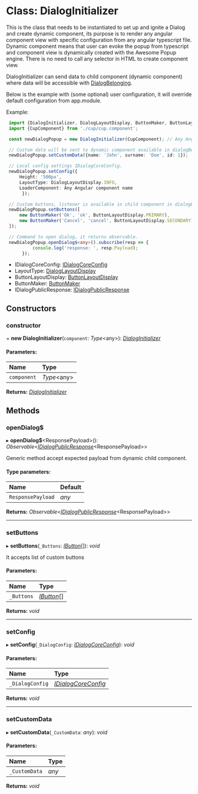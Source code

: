 # Class: DialogInitializer

This is the class that needs to be instantiated to set up and ignite a Dialog and create dynamic component,
its purpose is to render any angular component view with specific configuration from any angular typescript file.
Dynamic component means that user can evoke the popup from typescript and component view
is dynamically created with the Awesome Popup engine. There is no need to call any selector in HTML to create component view.

DialogInitializer can send data to child component (dynamic component) where data will be accessible with [DialogBelonging](#/documentation/Class:%20DialogBelonging).

Below is the example with (some optional) user configuration,
it will override default configuration from app.module.

Example:
```typescript
 import {DialogInitializer, DialogLayoutDisplay, ButtonMaker, ButtonLayoutDisplay} from 'ngx-awesome-popup';<
 import {CupComponent} from './cup/cup.component';

 const newDialogPopup = new DialogInitializer(CupComponent); // Any Angular component.

 // Custom data will be sent to dynamic component available in dialogBelonging object.
 newDialogPopup.setCustomData({name: 'John', surname: 'Doe', id: 1});

 // Local config settings IDialogCoreConfig.
 newDialogPopup.setConfig({
     Height: '500px',
     LayoutType: DialogLayoutDisplay.INFO,
     LoaderComponent: Any Angular component name
      });

 // Custom buttons, listener is available in child component in dialogBelonging object.
 newDialogPopup.setButtons([
     new ButtonMaker('Ok', 'ok', ButtonLayoutDisplay.PRIMARY),
     new ButtonMaker('Cancel', 'cancel', ButtonLayoutDisplay.SECONDARY)
 ]);

 // Command to open dialog, it returns observable.
 newDialogPopup.openDialog$<any>().subscribe(resp => {
          console.log('response: ', resp.Payload);
      });
```
* IDialogCoreConfig: [IDialogCoreConfig](#/documentation/Interface:%20IDialogCoreConfig)
* LayoutType: [DialogLayoutDisplay](#/documentation/Enum:%20DialogLayoutDisplay)
* ButtonLayoutDisplay: [ButtonLayoutDisplay](#/documentation/Enum:%20ButtonLayoutDisplay)
* ButtonMaker: [ButtonMaker](#/documentation/Class:%20ButtonMaker)
* IDialogPublicResponse: [IDialogPublicResponse](#/documentation/Interface:%20IDialogPublicResponse)

## Constructors

### constructor

\+ **new DialogInitializer**(`component`: *Type*<any\>): [*DialogInitializer*](#/documentation/Class:%20DialogInitializer)

#### Parameters:

| Name | Type |
| :------ | :------ |
| `component` | *Type*<any\> |

**Returns:** [*DialogInitializer*](#/documentation/Class:%20DialogInitializer)

## Methods

### openDialog$

▸ **openDialog$**<ResponsePayload\>(): *Observable*<[*IDialogPublicResponse*](#/documentation/Interface:%20IDialogPublicResponse)<ResponsePayload\>\>

Generic method accept expected payload from dynamic child component.

#### Type parameters:

| Name | Default |
| :------ | :------ |
| `ResponsePayload` | *any* |

**Returns:** *Observable*<[*IDialogPublicResponse*](#/documentation/Interface:%20IDialogPublicResponse)<ResponsePayload\>\>

___

### setButtons

▸ **setButtons**(`_Buttons`: [*IButton*](#/documentation/Interface:%20IButton)[]): *void*

It accepts list of custom buttons

#### Parameters:

| Name | Type |
| :------ | :------ |
| `_Buttons` | [*IButton*](#/documentation/Interface:%20IButton)[] |

**Returns:** *void*

___

### setConfig

▸ **setConfig**(`_DialogConfig`: [*IDialogCoreConfig*](#/documentation/Interface:%20IDialogCoreConfig)): *void*

#### Parameters:

| Name | Type |
| :------ | :------ |
| `_DialogConfig` | [*IDialogCoreConfig*](#/documentation/Interface:%20IDialogCoreConfig) |

**Returns:** *void*

___

### setCustomData

▸ **setCustomData**(`_CustomData`: *any*): *void*

#### Parameters:

| Name | Type |
| :------ | :------ |
| `_CustomData` | *any* |

**Returns:** *void*
